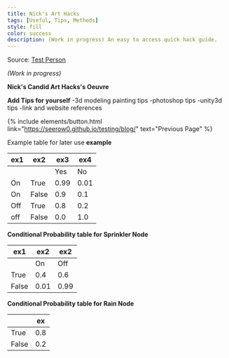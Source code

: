 ```yaml
---
title: Nick's Art Hacks
tags: [Useful, Tips, Methods]
style: fill
color: success
description: (Work in progress) An easy to access quick hack guide.
---
```


Source: [Test Person](https://google.com/)

*(Work in progress)*

**Nick's Candid Art Hacks's Oeuvre**

**Add Tips for yourself**
-3d modeling painting tips
-photoshop tips
-unity3d tips
-link and website references

{% include elements/button.html link="https://seerow0.github.io/testing/blog/" text="Previous Page" %}

Example table for later use
**example**

| ex1 | ex2  | ex3 | ex4|
|-----------|-------|----------------| ---------------|
|  |   | Yes                           | No   |
| On        | True  | 0.99                          | 0.01 |
| On        | False | 0.9                           | 0.1  |
| Off       | True  | 0.8                           | 0.2  |
| off       | False | 0.0                           | 1.0  |

**Conditional Probability table for Sprinkler Node**

| ex1    | ex2 | ex2 |
|-------|-----------|--------------------|
|   | On                            | Off  |
| True  | 0.4                           | 0.6  |
| False | 0.01                          | 0.99 |

**Conditional Probability table for Rain Node**

|    | ex |
|-------|------|
| True  | 0.8  |
| False | 0.2  |
